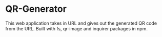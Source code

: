 # QR-Generator
This web application takes in URL and gives out the generated QR code from the URL. Built with fs, qr-image and inquirer packages in npm. 
